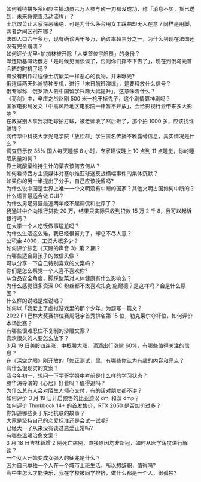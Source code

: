 如何看待拼多多回应主播动员六万人参与砍一刀都没成功，称「消息不实，货已送到，未来将完善活动流程」？  
土坑酸菜让大家深恶痛绝，可是为什么茅台用女工踩曲却无人在意？同样是用脚，两者之间区别在哪？  
法国人口六千多万，现有确诊两千多万，确诊率超三分之一，为什么到现在法国还没有完全崩溃？  
如何评价尤里•加加林被开除「人类首位宇航员」的身份？  
泽连斯基喊话俄方「是时候见面谈谈了，否则你们撑不下去了」，现在到俄乌元首会晤的时机了吗？  
有没有制作过程像土坑酸菜一样恶心的食物，并未曝光?  
俄连续两天外派特种专机，进行「末日航班演练」，是要释放什么信号？  
俄专家称「俄罗斯人去中国留学兴趣大幅提升」，这意味着什么？  
《亮剑》中，辛庄之战赵刚 500 米一枪干掉鬼子，这个剧情算神剧吗？  
国家电影局发文「中高风险地区电影院一律暂不开放」，会给影视行业带来多大影响？  
在教室别人拿我羽毛球拍打球，被老师收了然后砸了，那个拍 1000 多，应该找谁赔钱？  
网传华中科技大学光电学院「放松群」学生匿名传播不雅露骨信息，真实情况是什么？  
调查显示仅 35% 国人每天睡够 8 小时，专家建议晚上 10 点到 11 点睡觉，你的睡眠质量如何？  
靠土坑酸菜维持生计的菜农该何去何从？  
如何看待西方主流媒体对塞尔维亚球迷反战横幅事件的集体沉默？  
如果你的另一半提出了分手，自己应该挽留吗?  
为什么说中国是世界上唯一一个文明没有中断的国家？其他文明古国如何中断的？  
什么语言最适合做 GUI？  
为什么男足男篮最近两年经不起调侃和批评了？  
我通过中介向银行贷款 20 万，结果只实际只收到贷款 15 万 2 千 8，我可以起诉银行吗？  
在大学一个人吃饭做事尴尬吗？  
为什么生活这么难，我已经很努力了，却总不尽人意？  
公积金 4000，工资大概多少？  
如何评价综艺《天赐的声音 3》第 2 期？  
有哪些适合男孩子的微信头像？  
可以分享一下自己特别喜欢的文案吗？  
你们是怎么察觉一个人喜不喜欢你?  
从食品安全角度，脚踩酸菜对人体健康有什么影响么？  
为什么感觉很多资深 DC 粉丝都不太喜欢扎克·施耐德？是这样吗？会是什么原因？  
什么样的说唱是烂说唱？  
如何以「我爱上了虚拟游戏里的那个少年」为题写一篇文？  
2022 F1 巴林大奖赛排位赛周冠宇首秀排名第 15 位，勒克莱尔夺杆位，如何评价本场比赛？  
有哪些很难忍住不复制的沙雕文案？  
喜欢很久的人要怎么放下？  
3 月 19 日美股四连涨，中概股大涨，滴滴出行涨逾 60%，有哪些值得关注的信息？  
在《深空之眼》刚开放的「修正测试」里，有哪些你认为有趣的内容和亮点？  
有什么很现实的文案？  
我今年初一，想问一下学哥学姐中考前是什么样的学习状态？  
滕华涛导演的《心居》好看吗？值得追吗？  
为什么总有人会对陌生人倾心交付，有的话对朋友都不讲？  
如何评价 3 月 19 日开启预售的比亚迪汉 dmi 和汉 dmp？  
如何评价 Thinkbook 14+ 的首发售价，RTX 2050 是否加价过多？  
你知道哪些关于东北抗联的故事？  
大家是坚持自己的恋爱标准还是会试一试呢?  
已经大一了从来没有谈过恋爱正常吗?  
有哪些温暖治愈文案？  
3 月 18 日吉林新增 2 例死亡病例，直接原因均非新冠，如何从医学角度进行解读？  
一个女人开始变成女强人的征兆是什么？  
因为自己单独一个人在一个城市上班生活，所以想辞职，值得吗?  
高中生怎么才能快乐，我在学校被同学排挤，做什么都是一个人，很孤独?  
